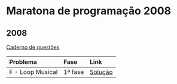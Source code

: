 # Maratona de programação 2008

## 2008
[Caderno de questões](../cadernos-questoes/maratona-2008-primeira-fase.pdf)

| Problema          | Fase                                 | Link                                             |
| :---------------- | :----------------------------------- | :----------------------------------------------- |
| F - Loop Musical  | 1ª fase                              | [Solução](primeira-fase/f-loop-musical.md)    |  